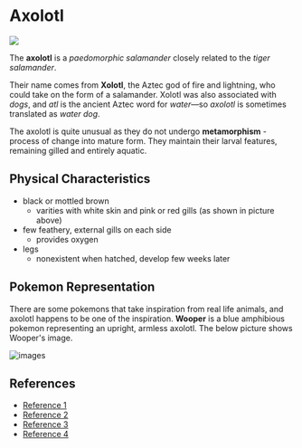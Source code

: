# Axolotl
![](https://cdn.mos.cms.futurecdn.net/3X5fAB9CRN8rhKV5So5hVc-1200-80.jpg)

The **axolotl** is a *paedomorphic salamander* closely related to the *tiger salamander*.
 

Their name comes from **Xolotl**, the Aztec god of fire and lightning, who could take on the form of a salamander. Xolotl was also associated with *dogs*, and *atl* is the ancient Aztec word for *water*—so *axolotl* is sometimes translated as *water dog*.

The axolotl is quite unusual as they do not undergo **metamorphism** - process of change into mature form. They maintain their larval features, remaining gilled and entirely aquatic.


## Physical Characteristics

- black or mottled brown
    - varities with white skin and pink or red gills (as shown in picture above)
- few feathery, external gills on each side
    - provides oxygen
- legs 
    - nonexistent when hatched, develop few weeks later

## Pokemon Representation
There are some pokemons that take inspiration from real life animals, and axolotl happens to be one of the inspiration. **Wooper** is a blue amphibious pokemon representing an upright, armless axolotl. The below picture shows Wooper's image.

![images](https://static.wikia.nocookie.net/sonicpokemon/images/f/f2/Wooper.jpg/revision/latest?cb=20130626041957)




## References
- [Reference 1](https://en.wikipedia.org/wiki/Axolotl)
- [Reference 2](https://bulbapedia.bulbagarden.net/wiki/Wooper_(Pok%C3%A9mon))
- [Reference 3](https://www.worldwildlife.org/magazine/issues/summer-2021/articles/meet-the-peter-pan-of-salamanders-the-axolotl)
- [Reference 4](https://www.discoverwildlife.com/animal-facts/pokemon-characters-real-wild-animals/)
